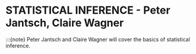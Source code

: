# STATISTICAL INFERENCE - Peter Jantsch, Claire Wagner

:::{note}
Peter Jantsch and Claire Wagner  will cover the basics of statistical inference.
